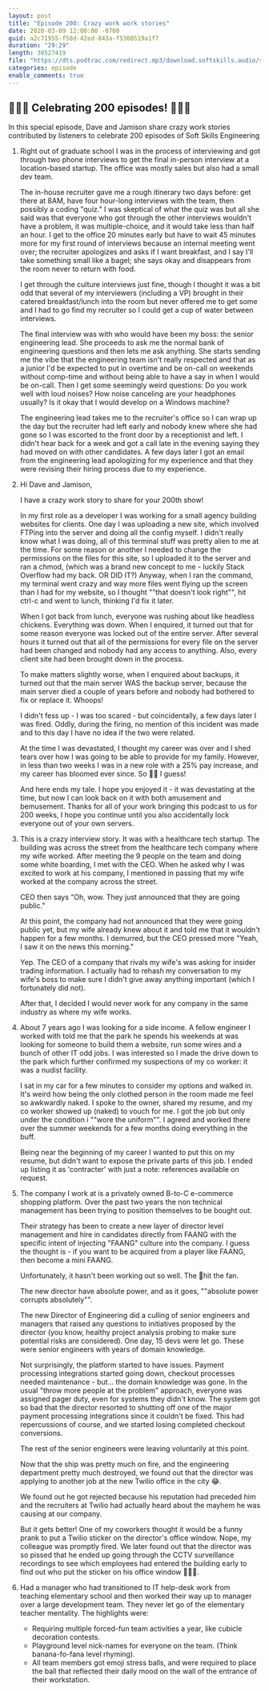 ```yaml
---
layout: post
title: "Episode 200: Crazy work work stories"
date: 2020-03-09 12:00:00 -0700
guid: a2c71955-f58d-42ed-843a-f5308519a1f7
duration: "29:29"
length: 30527419
file: "https://dts.podtrac.com/redirect.mp3/download.softskills.audio/sse-200.mp3"
categories: episode
enable_comments: true
---
```


## 🎉🎉🎉 Celebrating 200 episodes! 🎉🎉🎉

In this special episode, Dave and Jamison share crazy work stories contributed by listeners to celebrate 200 episodes of Soft Skills Engineering

1. Right out of graduate school I was in the process of interviewing and got through two phone interviews to get the final in-person interview at a location-based startup. The office was mostly sales but also had a small dev team.

   The in-house recruiter gave me a rough itinerary two days before: get there at 8AM, have four hour-long interviews with the team, then possibly a coding "quiz." I was skeptical of what the quiz was but all she said was that everyone who got through the other interviews wouldn't have a problem, it was multiple-choice, and it would take less than half an hour. I get to the office 20 minutes early but have to wait 45 minutes more for my first round of interviews because an internal meeting went over; the recruiter apologizes and asks if I want breakfast, and I say I'll take something small like a bagel; she says okay and disappears from the room never to return with food.

   I get through the culture interviews just fine, though I thought it was a bit odd that several of my interviewers (including a VP) brought in their catered breakfast/lunch into the room but never offered me to get some and I had to go find my recruiter so I could get a cup of water between interviews.

   The final interview was with who would have been my boss: the senior engineering lead. She proceeds to ask me the normal bank of engineering questions and then lets me ask anything. She starts sending me the vibe that the engineering team isn't really respected and that as a junior I'd be expected to put in overtime and be on-call on weekends without comp-time and without being able to have a say in when I would be on-call. Then I get some seemingly weird questions: Do you work well with loud noises? How noise canceling are your headphones usually? Is it okay that I would develop on a Windows machine?

   The engineering lead takes me to the recruiter's office so I can wrap up the day but the recruiter had left early and nobody knew where she had gone so I was escorted to the front door by a receptionist and left. I didn't hear back for a week and got a call late in the evening saying they had moved on with other candidates. A few days later I got an email from the engineering lead apologizing for my experience and that they were revising their hiring process due to my experience.


2. Hi Dave and Jamison,

   I have a crazy work story to share for your 200th show!

   In my first role as a developer I was working for a small agency building websites for clients. One day I was uploading a new site, which involved FTPing into the server and doing all the config myself. I didn't really know what I was doing, all of this terminal stuff was pretty alien to me at the time. For some reason or another I needed to change the permissions on the files for this site, so I uploaded it to the server and ran a chmod, (which was a brand new concept to me - luckily Stack Overflow had my back. OR DID IT?) Anyway, when I ran the command, my terminal went crazy and way more files went flying up the screen than I had for my website, so I thought ""that doesn't look right"", hit ctrl-c and went to lunch, thinking I'd fix it later.

   When I got back from lunch, everyone was rushing about like headless chickens. Everything was down. When I enquired, it turned out that for some reason everyone was locked out of the entire server. After several hours it turned out that all of the permissions for every file on the server had been changed and nobody had any access to anything. Also, every client site had been brought down in the process.

   To make matters slightly worse, when I enquired about backups, it turned out that the main server WAS the backup server, because the main server died a couple of years before and nobody had bothered to fix or replace it. Whoops!

   I didn't fess up - I was too scared - but coincidentally, a few days later I was fired. Oddly, during the firing, no mention of this incident was made and to this day I have no idea if the two were related.

   At the time I was devastated, I thought my career was over and I shed tears over how I was going to be able to provide for my family. However, in less than two weeks I was in a new role with a 25% pay increase, and my career has bloomed ever since. So 👍🏻 I guess!

   And here ends my tale. I hope you enjoyed it - it was devastating at the time, but now I can look back on it with both amusement and bemusement. Thanks for all of your work bringing this podcast to us for 200 weeks, I hope you continue until you also accidentally lock everyone out of your own servers.


3. This is a crazy interview story. It was with a healthcare tech startup. The building was across the street from the healthcare tech company where my wife worked. After meeting the 9 people on the team and doing some white boarding, I met with the CEO. When he asked why I was excited to work at his company, I mentioned in passing that my wife worked at the company across the street.

   CEO then says "Oh, wow. They just announced that they are going public."

   At this point, the company had not announced that they were going public yet, but my wife already knew about it and told me that it wouldn't happen for a few months. I demurred, but the CEO pressed more "Yeah, I saw it on the news this morning."

   Yep. The CEO of a company that rivals my wife's was asking for insider trading information. I actually had to rehash my conversation to my wife's boss to make sure I didn't give away anything important (which I fortunately did not).

   After that, I decided I would never work for any company in the same industry as where my wife works.


4. About 7 years ago I was looking for a side income. A fellow engineer I worked with told me that the park he spends his weekends at was looking for someone to build them a website, run some wires and a bunch of other IT odd jobs. I was interested so I made the drive down to the park which further confirmed my suspections of my co worker: it was a nudist facility.

   I sat in my car for a few minutes to consider my options and walked in. It's weird how being the only clothed person in the room made me feel so awkwardly naked. I spoke to the owner, shared my resume, and my co worker showed up (naked) to vouch for me. I got the job but only under the condition i ""wore the uniform"". I agreed and worked there over the summer weekends for a few months doing everything in the buff.

   Being near the beginning of my career I wanted to put this on my resume, but didn't want to expose the private parts of this job. I ended up listing it as 'contracter' with just a note: references available on request.


5. The company I work at is a privately owned B-to-C e-commerce shopping platform. Over the past two years the non technical management has been trying to position themselves to be bought out.

   Their strategy has been to create a new layer of director level management and hire in candidates directly from FAANG with the specific intent of injecting "FAANG" culture into the company. I guess the thought is - if you want to be acquired from a player like FAANG, then become a mini FAANG.

   Unfortunately, it hasn't been working out so well. The 💩hit the fan.

   The new director have absolute power, and as it goes, ""absolute power corrupts absolutely"".

   The new Director of Engineering did a culling of senior engineers and managers that raised any questions to initiatives proposed by the director (you know, healthy project analysis probing to make sure potential risks are considered). One day, 15 devs were let go. These were senior engineers with years of domain knowledge.

   Not surprisingly, the platform started to have issues. Payment processing integrations started going down, checkout processes needed maintenance - but... the domain knowledge was gone. In the usual "throw more people at the problem" approach, everyone was assigned pager duty, even for systems they didn't know. The system got so bad that the director resorted to shutting off one of the major payment processing integrations since it couldn't be fixed. This had repercussions of course, and we started losing completed checkout conversions.

   The rest of the senior engineers were leaving voluntarily at this point.

   Now that the ship was pretty much on fire, and the engineering department pretty much destroyed, we found out that the director was applying to another job at the new Twilio office in the city 😂.

   We found out he got rejected because his reputation had preceded him and the recruiters at Twilio had actually heard about the mayhem he was causing at our company.

   But it gets better! One of my coworkers thought it would be a funny prank to put a Twilio sticker on the director's office window. Nope, my colleague was promptly fired. We later found out that the director was so pissed that he ended up going through the CCTV surveillance recordings to see which employees had entered the building early to find out who put the sticker on his office window 🤦🏻‍♂️.


6. Had a manager who had transitioned to IT help-desk work from teaching elementary school and then worked their way up to manager over a large development team. They never let go of the elementary teacher mentality. The highlights were:
   - Requiring multiple forced-fun team activities a year, like cubicle decoration contests.
   - Playground level nick-names for everyone on the team. (Think banana-fo-fana level rhyming).
   - All team members got emoji stress balls, and were required to place the ball that reflected their daily mood on the wall of the entrance of their workstation.
